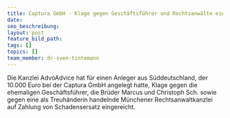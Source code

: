 ```yaml
---
title: Captura GmbH - Klage gegen Geschäftsführer und Rechtsanwälte eingereicht
date:
seo_beschreibung:
layout: post
feature_bild_path:
tags: []
topics: []
team_member: dr-sven-tintemann
---
```


Die Kanzlei AdvoAdvice hat f&uuml;r einen Anleger aus S&uuml;ddeutschland, der 10.000 Euro bei der Captura GmbH angelegt hatte, Klage gegen die ehemaligen Gesch&auml;ftsf&uuml;hrer, die Br&uuml;der Marcus und Christoph Sch. sowie gegen eine als Treuh&auml;nderin handelnde M&uuml;nchener Rechtsanwaltkanzlei auf Zahlung von Schadensersatz eingereicht.

&nbsp;